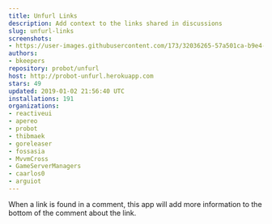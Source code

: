 ```yaml
---
title: Unfurl Links
description: Add context to the links shared in discussions
slug: unfurl-links
screenshots:
- https://user-images.githubusercontent.com/173/32036265-57a501ca-b9e4-11e7-9db3-52374fb7290c.png
authors:
- bkeepers
repository: probot/unfurl
host: http://probot-unfurl.herokuapp.com
stars: 49
updated: 2019-01-02 21:56:40 UTC
installations: 191
organizations:
- reactiveui
- apereo
- probot
- thibmaek
- goreleaser
- fossasia
- MvvmCross
- GameServerManagers
- caarlos0
- arguiot
---
```


When a link is found in a comment, this app will add more information to the bottom of the comment about the link.
